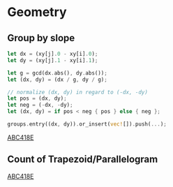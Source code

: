 # Geometry

## Group by slope


```rust
let dx = (xy[j].0 - xy[i].0);
let dy = (xy[j].1 - xy[i].1);

let g = gcd(dx.abs(), dy.abs());
let (dx, dy) = (dx / g, dy / g);

// normalize (dx, dy) in regard to (-dx, -dy)
let pos = (dx, dy);
let neg = (-dx, -dy);
let (dx, dy) = if pos < neg { pos } else { neg };

groups.entry((dx, dy)).or_insert(vec![]).push(...);
```

[ABC418E](https://atcoder.jp/contests/abc418/submissions/68381296)


## Count of Trapezoid/Parallelogram

[ABC418E](https://atcoder.jp/contests/abc418/submissions/68381296)
